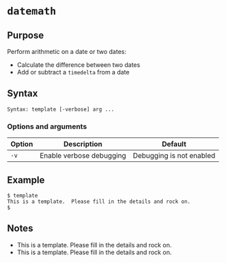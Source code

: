 # `datemath`

## Purpose
Perform arithmetic on a date or two dates:

  - Calculate the difference between two dates
  - Add or subtract a `timedelta` from a date

## Syntax
```
Syntax: template [-verbose] arg ...
```

### Options and arguments
| Option | Description | Default |
| ------ | ----------- | ------- |
|  `-v`  | Enable verbose debugging | Debugging is not enabled |

## Example

```
$ template
This is a template.  Please fill in the details and rock on.
$ 
```

## Notes

- This is a template.  Please fill in the details and rock on.
- This is a template.  Please fill in the details and rock on.
